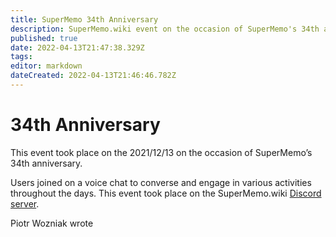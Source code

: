 ```yaml
---
title: SuperMemo 34th Anniversary
description: SuperMemo.wiki event on the occasion of SuperMemo's 34th anniversary (2021/12/13).
published: true
date: 2022-04-13T21:47:38.329Z
tags: 
editor: markdown
dateCreated: 2022-04-13T21:46:46.782Z
---
```


# 34th Anniversary
This event took place on the 2021/12/13 on the occasion of SuperMemo’s 34th anniversary.

Users joined on a voice chat to converse and engage in various activities throughout the days. This event took place on the SuperMemo.wiki [Discord server](https://discord.gg/vUQhqCT).

Piotr Wozniak wrote